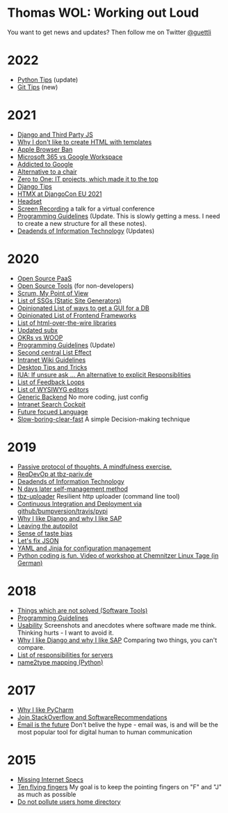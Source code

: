 # Thomas WOL: Working out Loud

You want to get news and updates? Then follow me on Twitter [@guettli](https://twitter.com/guettli)

# 2022

* [Python Tips](https://github.com/guettli/python-tips) (update)
* [Git Tips](https://github.com/guettli/git-tips) (new)

# 2021

* [Django and Third Party JS](https://github.com/guettli/django-and-third-party-js)
* [Why I don't like to create HTML with templates](https://github.com/guettli/why-i-dont-like-templates)
* [Apple Browser Ban](https://github.com/guettli/apple-browser-ban)
* [Microsoft 365 vs Google Workspace](https://github.com/guettli/Microsoft-365-vs-Google-Workspace)
* [Addicted to Google](https://github.com/guettli/addicted-to-google)
* [Alternative to a chair](https://github.com/guettli/alternative-to-a-chair)
* [Zero to One: IT projects, which made it to the top](https://github.com/guettli/zero-to-one)
* [Django Tips](https://github.com/guettli/django-tips)
* [HTMX at DjangoCon EU 2021](https://docs.google.com/presentation/d/1Gx1UGVAgD2ALLOucsIm9myF5mDflbP06-M6_d-RdZAY/edit#slide=id.p)
* [Headset](//github.com/guettli/headset)
* [Screen Recording](https://github.com/guettli/screen-recording) a talk for a virtual conference
* [Programming Guidelines](https://github.com/guettli/programming-guidelines) (Update. This is slowly getting a mess. I need to create a new structure for all these notes).
* [Deadends of Information Technology](https://github.com/guettli/deadends-of-it) (Updates)

# 2020
* [Open Source PaaS](https://github.com/guettli/open-source-paas/)
* [Open Source Tools](https://github.com/guettli/open-source-tools) (for non-developers)
* [Scrum, My Point of View](https://github.com/guettli/scrum)
* [List of SSGs (Static Site Generators)](https://github.com/guettli/static-site-generators)
* [Opinionated List of ways to get a GUI for a DB](https://github.com/guettli/gui4db)
* [Opinionated List of Frontend Frameworks](https://github.com/guettli/front-end-frameworks)
* [List of html-over-the-wire libraries](https://github.com/guettli/html-over-the-wire)
* [Updated subx](https://github.com/guettli/subx)
* [OKRs vs WOOP](https://github.com/guettli/okrs-vs-woop)
* [Programming Guidelines](https://github.com/guettli/programming-guidelines) (Update)
* [Second central List Effect](https://github.com/guettli/second-central-list-effect)
* [Intranet Wiki Guidelines](https://github.com/guettli/intranet-wiki-guidelines)
* [Desktop Tips and Tricks](https://github.com/guettli/desktop-tips-and-tricks)
* [IUA: If unsure ask ... An alternative to explicit Responsiblities](https://github.com/guettli/IUA)
* [List of Feedback Loops](https://github.com/guettli/list-of-feedback-loops)
* [List of WYSIWYG editors](https://github.com/guettli/wysiwyg)
* [Generic Backend](https://github.com/guettli/generic-backend) No more coding, just config
* [Intranet Search Cockpit](https://github.com/guettli/intranet-search-cockpit) 
* [Future focued Language](https://github.com/guettli/future-focused-language)
* [Slow-boring-clear-fast](https://github.com/guettli/slow-boring-clear-fast) A simple Decision-making technique

# 2019
* [Passive protocol of thoughts. A mindfulness exercise.](https://github.com/guettli/passive-protocol-of-thoughts)
* [ReqDevOp at tbz-pariv.de](https://github.com/ChemnitzerWebDevs/slides/blob/master/2019/01-January/22-reqdevop-at-tbzpariv.md)
* [Deadends of Information Technology](https://github.com/guettli/deadends-of-it)
* [N days later self-management method](https://github.com/guettli/n-days-later-method)
* [tbz-uploader](https://github.com/tbz-pariv/tbzuploader) Resilient http uploader (command line tool)
* [Continuous Integration and Deployment via github/bumpversion/travis/pypi](https://github.com/guettli/github-travis-bumpversion-pypi)
* [Why I like Django and why I like SAP](https://github.com/guettli/why-i-like-django-and-sap)
* [Leaving the autopilot](https://github.com/guettli/leaving-the-autopilot)
* [Sense of taste bias](https://github.com/guettli/sense-of-taste-bias)
* [Let's fix JSON](https://github.com/guettli/lets-fix-json)
* [YAML and Jinja for configuration management](https://github.com/guettli/yaml-and-Jinja-for-configuration-management)
* [Python coding is fun. Video of workshop at Chemnitzer Linux Tage (in German)](https://www.youtube.com/watch?v=UDaRn_y3eo4)

# 2018 

* [Things which are not solved (Software Tools)](https://github.com/guettli/not-solved-yet)
* [Programming Guidelines](https://github.com/guettli/programming-guidelines)
* [Usability](https://github.com/guettli/usability) Screenshots and anecdotes where software made me think. Thinking hurts - I want to avoid it.
* [Why I like Django and why I like SAP](https://github.com/guettli/why-i-like-django-and-sap) Comparing two things, you can't compare.
* [List of responsibilities for servers](https://github.com/guettli/server-responsibilities)
* [name2type mapping (Python)](https://github.com/guettli/python-name2type-mapping)

# 2017
* [Why I like PyCharm](https://github.com/guettli/why-i-like-pycharm)
* [Join StackOverflow and SoftwareRecommendations](https://github.com/guettli/join-stackoverflow-and-softwarerecs)
* [Email is the future](https://github.com/guettli/email-is-the-future) Don't belive the hype - email was, is and will be the most popular tool for digital human to human communication

# 2015
* [Missing Internet Specs](https://github.com/guettli/missing-internet-specs)
* [Ten flying fingers](https://github.com/guettli/ten-flying-fingers) My goal is to keep the pointing fingers on "F" and "J" as much as possible
* [Do not pollute users home directory](https://github.com/guettli/do-not-pollute-users-home-directory)
